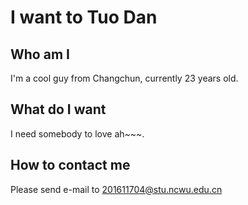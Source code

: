 # I want to Tuo Dan
## Who am I
I'm a cool guy from Changchun, currently 23 years old.
## What do I want
I need somebody to love ah\~\~\~.
## How to contact me
Please send e-mail to 201611704@stu.ncwu.edu.cn
